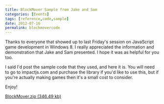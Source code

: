 ```yaml
---
title: BlockMover Sample from Jake and Sam
categories: [Events]
tags: [reference,code,sample]
date: 2012-07-16
permalink: blockmovercode
---
```


Thanks to everyone that showed up to last Friday&#39;s session on JavaScript game development in Windows 8\. I really appreciated the information and demonstration that Jake and Sam presented. I hope it was as helpful for you too.

I said I&#39;d post the sample code that they used, and here it is. You will need to go to impactjs.com and purchase the library if you&#39;d like to use this, but if you&#39;re actually making games then it&#39;s a small cost to consider.

Enjoy!

[BlockMover.zip (346.49 kb)](/bcms-media/Files/Download?id=42b07756-b933-4b9c-b725-a35300705a67)